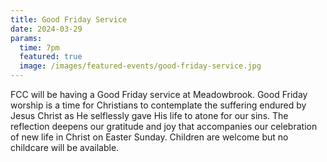 ```yaml
---
title: Good Friday Service
date: 2024-03-29
params:
  time: 7pm
  featured: true
  image: /images/featured-events/good-friday-service.jpg
---
```

FCC will be having a Good Friday service at Meadowbrook. Good Friday worship is a time for Christians to contemplate the suffering endured by Jesus Christ as He selflessly gave His life to atone for our sins. The reflection deepens our gratitude and joy that accompanies our celebration of new life in Christ on Easter Sunday. Children are welcome but no childcare will be available.
